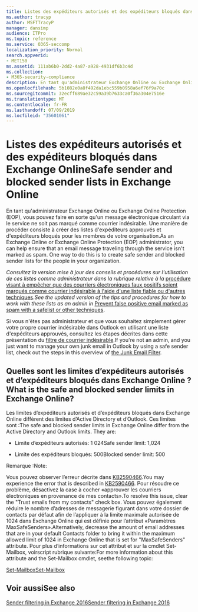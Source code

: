 ```yaml
---
title: Listes des expéditeurs autorisés et des expéditeurs bloqués dans Exchange Online
ms.author: tracyp
author: MSFTTracyP
manager: dansimp
audience: ITPro
ms.topic: reference
ms.service: O365-seccomp
localization_priority: Normal
search.appverid:
- MET150
ms.assetid: 111ab6b0-2dd2-4a87-a928-4931df6b3c4d
ms.collection:
- M365-security-compliance
description: En tant qu'administrateur Exchange Online ou Exchange Online Protection (EOP), vous pouvez faire en sorte qu'un message électronique circulant via le service ne soit pas marqué comme courrier indésirable. Une manière de procéder consiste à créer des listes d'expéditeurs approuvés et d'expéditeurs bloqués pour les membres de votre organisation.
ms.openlocfilehash: 5b1082e0a8f492da1ebc559b0958a6ef76f9a70c
ms.sourcegitcommit: 32ecff689ae32c59a39b7633ca0f36a304e7516e
ms.translationtype: MT
ms.contentlocale: fr-FR
ms.lasthandoff: 07/09/2019
ms.locfileid: "35601061"
---
```

# <a name="safe-sender-and-blocked-sender-lists-in-exchange-online"></a><span data-ttu-id="4f888-104">Listes des expéditeurs autorisés et des expéditeurs bloqués dans Exchange Online</span><span class="sxs-lookup"><span data-stu-id="4f888-104">Safe sender and blocked sender lists in Exchange Online</span></span>

<span data-ttu-id="4f888-p102">En tant qu'administrateur Exchange Online ou Exchange Online Protection (EOP), vous pouvez faire en sorte qu'un message électronique circulant via le service ne soit pas marqué comme courrier indésirable. Une manière de procéder consiste à créer des listes d'expéditeurs approuvés et d'expéditeurs bloqués pour les membres de votre organisation.</span><span class="sxs-lookup"><span data-stu-id="4f888-p102">As an Exchange Online or Exchange Online Protection (EOP) administrator, you can help ensure that an email message traveling through the service isn't marked as spam. One way to do this is to create safe sender and blocked sender lists for the people in your organization.</span></span> 
  
 <span data-ttu-id="4f888-107">*Consultez la version mise à jour des conseils et procédures sur l'utilisation de ces listes comme administrateur dans la rubrique relative à la* [procédure visant à empêcher que des courriers électroniques faux positifs soient marqués comme courrier indésirable à l'aide d'une liste fiable ou d'autres techniques](https://go.microsoft.com/fwlink/p/?LinkID=534224).</span><span class="sxs-lookup"><span data-stu-id="4f888-107">*See the updated version of the tips and procedures for how to work with these lists as an admin in* [Prevent false positive email marked as spam with a safelist or other techniques](https://go.microsoft.com/fwlink/p/?LinkID=534224).</span></span> 
  
<span data-ttu-id="4f888-108">Si vous n'êtes pas administrateur et que vous souhaitez simplement gérer votre propre courrier indésirable dans Outlook en utilisant une liste d'expéditeurs approuvés, consultez les étapes décrites dans cette présentation du [filtre de courrier indésirable](https://go.microsoft.com/fwlink/?LinkId=817222).</span><span class="sxs-lookup"><span data-stu-id="4f888-108">If you're not an admin, and you just want to manage your own junk email in Outlook by using a safe sender list, check out the steps in this overview of [the Junk Email Filter](https://go.microsoft.com/fwlink/?LinkId=817222).</span></span> 
  
## <a name="what-is-the-safe-and-blocked-sender-limits-in-exchange-online"></a><span data-ttu-id="4f888-109">Quelles sont les limites d’expéditeurs autorisés et d’expéditeurs bloqués dans Exchange Online ?</span><span class="sxs-lookup"><span data-stu-id="4f888-109">What is the safe and blocked sender limits in Exchange Online?</span></span>

<span data-ttu-id="4f888-p103">Les limites d’expéditeurs autorisés et d’expéditeurs bloqués dans Exchange Online diffèrent des limites d’Active Directory et d’Outlook. Ces limites sont :</span><span class="sxs-lookup"><span data-stu-id="4f888-p103">The safe and blocked sender limits in Exchange Online differ from the Active Directory and Outlook limits. They are:</span></span>
  
- <span data-ttu-id="4f888-112">Limite d’expéditeurs autorisés: 1 024</span><span class="sxs-lookup"><span data-stu-id="4f888-112">Safe sender limit: 1,024</span></span>
    
- <span data-ttu-id="4f888-113">Limite des expéditeurs bloqués: 500</span><span class="sxs-lookup"><span data-stu-id="4f888-113">Blocked sender limit: 500</span></span>
    
<span data-ttu-id="4f888-114">Remarque :</span><span class="sxs-lookup"><span data-stu-id="4f888-114">Note:</span></span>
  
<span data-ttu-id="4f888-115">Vous pouvez observer l’erreur décrite dans [KB2590466](https://support.microsoft.com/help/2590466/you-receive-the-error-junk-e-mail-validation-error-in-outlook-web-app).</span><span class="sxs-lookup"><span data-stu-id="4f888-115">You may experience the error that is described in [KB2590466](https://support.microsoft.com/help/2590466/you-receive-the-error-junk-e-mail-validation-error-in-outlook-web-app).</span></span> <span data-ttu-id="4f888-116">Pour résoudre ce problème, désactivez la case à cocher «approuver les courriers électroniques en provenance de mes contacts».</span><span class="sxs-lookup"><span data-stu-id="4f888-116">To resolve this issue, clear the "Trust emails from my contacts" check box.</span></span> <span data-ttu-id="4f888-117">Vous pouvez également réduire le nombre d’adresses de messagerie figurant dans votre dossier de contacts par défaut afin de l’appliquer à la limite maximale autorisée de 1024 dans Exchange Online qui est définie pour l’attribut «Paramètres MaxSafeSenders».</span><span class="sxs-lookup"><span data-stu-id="4f888-117">Alternatively, decrease the amount of email addresses that are in your default Contacts folder to bring it within the maximum allowed limit of 1024 in Exchange Online that is set for "MaxSafeSenders" attribute.</span></span> <span data-ttu-id="4f888-118">Pour plus d’informations sur cet attribut et sur la cmdlet Set-Mailbox, voirscript rubrique suivante:</span><span class="sxs-lookup"><span data-stu-id="4f888-118">For more information about this attribute and the Set-Mailbox cmdlet, seethe following topic:</span></span>
  
[<span data-ttu-id="4f888-119">Set-Mailbox</span><span class="sxs-lookup"><span data-stu-id="4f888-119">Set-Mailbox</span></span>](https://docs.microsoft.com/powershell/module/exchange/mailboxes/Set-Mailbox)
  
## <a name="see-also"></a><span data-ttu-id="4f888-120">Voir aussi</span><span class="sxs-lookup"><span data-stu-id="4f888-120">See also</span></span>

[<span data-ttu-id="4f888-121">Sender filtering in Exchange 2016</span><span class="sxs-lookup"><span data-stu-id="4f888-121">Sender filtering in Exchange 2016</span></span>](http://technet.microsoft.com/library/b833f864-ff10-46a0-a653-28fb9ba30896.aspx)

